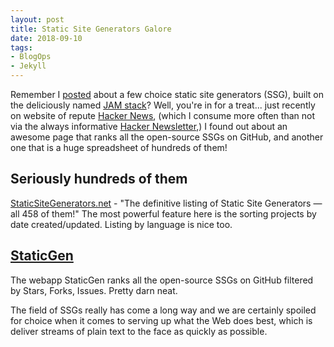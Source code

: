 ```yaml
---
layout: post
title: Static Site Generators Galore
date: 2018-09-10
tags:
- BlogOps
- Jekyll
---
```

Remember I [posted](https://nchristiny.com/blog/updating-ye-olde-jekyll) about a few choice static site generators (SSG), built on the deliciously named [JAM stack](https://medium.com/memory-leak/the-jamstack-its-pretty-sweet-e0834e4e6bb7)? Well, you're in for a treat... <!-- more -->just recently on website of repute [Hacker News](https://news.ycombinator.com/), (which I consume more often than not via the always informative [Hacker Newsletter](https://www.hackernewsletter.com/),) I found out about an awesome page that ranks all the open-source SSGs on GitHub, and another one that is a huge spreadsheet of hundreds of them!

## Seriously hundreds of them

[StaticSiteGenerators.net](https://staticsitegenerators.net/) - "The definitive listing of Static Site Generators — all 458 of them!"
The most powerful feature here is the sorting projects by date created/updated. Listing by language is nice too.

## [StaticGen](https://www.staticgen.com/)
The webapp StaticGen ranks all the open-source SSGs on GitHub filtered by Stars, Forks, Issues. Pretty darn neat.

The field of SSGs really has come a long way and we are certainly spoiled for choice when it comes to serving up what the Web does best, which is deliver streams of plain text to the face as quickly as possible.
